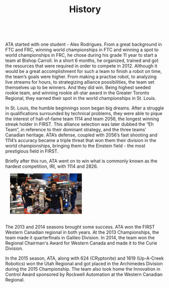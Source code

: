 ﻿---
layout: team
title: History
---
<div class="container">
	<div class="row">
		<div class="col-md-12" style="padding-top:15px">
			<p>ATA started with one student - Alex Rodrigues. From a great background in FTC and FRC, winning world championships in
				FTC and winning a spot to world championships in FRC, he chose during his grade 11 year to start a team at Bishop Carroll.
				In a short 6 months, he organized, trained and got the resources that were required in order to compete in 2012. Although
				it would be a great accomplishment for such a team to finish a robot on time, the team’s goals were higher. From making
				a practise robot, to analyzing live streams for hours, to strategizing alliance possibilities, the team set themselves
				up to be winners. And they did win. Being highest seeded rookie team, and winning rookie all-star award in the Greater
				Toronto Regional, they earned their spot in the world championships in St. Louis.</p>
			<p>In St. Louis, the humble beginnings soon began big dreams. After a struggle in qualifications surrounded by technical
				problems, they were able to pique the interest of hall-of-fame team 1114 and team 2056, the longest winning streak holder
				in FIRST. This alliance selection was later dubbed the “Eh Team”, in reference to their dominant strategy, and the three
				teams’ Canadian heritage. ATA’s defense, coupled with 2056’s fast shooting and 1114’s accuracy became a triple threat
				that won them their division in the world championships, bringing them to the Einstein field - the most prestigious field
				in FIRST.</p>
			<p>Briefly after this run, ATA went on to win what is commonly known as the hardest competition, IRI, with 1114 and 2826.</p>
			<img class="img-fluid float-right" style="width:45%; padding-left:15px; margin-bottom: 15px" src="/resources/img/history.jpg"
			 alt="Image Not Found!">
			<p>The 2013 and 2014 seasons brought some success. ATA won the FIRST Western Canadian regional in both years. At the 2013
				Championships, the team made it quarterfinals in Galileo Division. In 2014, the team won the Regional Chairman's Award
				for Western Canada and made it to the Curie Division.</p>
			<p>In the 2015 season, ATA, along with 624 (CRyptonite) and 1619 (Up-A-Creek Robotics) won the Utah Regional and got placed
				in the Archimedes Division during the 2015 Championship. The team also took home the Innovation in Control Award sponsored
				by Rockwell Automation at the Western Canadian Regional.</p>
		</div>
	</div>
</div>